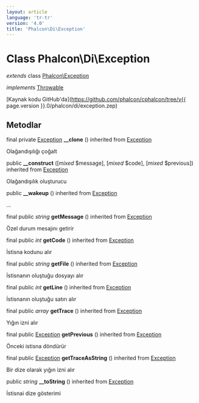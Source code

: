 ```yaml
---
layout: article
language: 'tr-tr'
version: '4.0'
title: 'Phalcon\Di\Exception'
---
```

# Class **Phalcon\Di\Exception**

*extends* class [Phalcon\Exception](Phalcon_Exception)

*implements* [Throwable](https://php.net/manual/en/class.throwable.php)

[Kaynak kodu GitHub'da](https://github.com/phalcon/cphalcon/tree/v{{ page.version }}.0/phalcon/di/exception.zep)

## Metodlar

final private [Exception](https://php.net/manual/en/class.exception.php) **__clone** () inherited from [Exception](https://php.net/manual/en/class.exception.php)

Olağandışılığı çoğalt

public **__construct** ([*mixed* $message], [*mixed* $code], [*mixed* $previous]) inherited from [Exception](https://php.net/manual/en/class.exception.php)

Olağandışılık oluşturucu

public **__wakeup** () inherited from [Exception](https://php.net/manual/en/class.exception.php)

...

final public *string* **getMessage** () inherited from [Exception](https://php.net/manual/en/class.exception.php)

Özel durum mesajını getirir

final public *int* **getCode** () inherited from [Exception](https://php.net/manual/en/class.exception.php)

İstisna kodunu alır

final public *string* **getFile** () inherited from [Exception](https://php.net/manual/en/class.exception.php)

İstisnanın oluştuğu dosyayı alır

final public *int* **getLine** () inherited from [Exception](https://php.net/manual/en/class.exception.php)

İstisnanın oluştuğu satırı alır

final public *array* **getTrace** () inherited from [Exception](https://php.net/manual/en/class.exception.php)

Yığın izni alır

final public [Exception](https://php.net/manual/en/class.exception.php) **getPrevious** () inherited from [Exception](https://php.net/manual/en/class.exception.php)

Önceki istisna döndürür

final public [Exception](https://php.net/manual/en/class.exception.php) **getTraceAsString** () inherited from [Exception](https://php.net/manual/en/class.exception.php)

Bir dize olarak yığın izni alır

public *string* **__toString** () inherited from [Exception](https://php.net/manual/en/class.exception.php)

İstisnai dize gösterimi